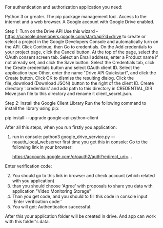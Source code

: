 For authentication and authorization application you need:

Python 3 or greater.
The pip package management tool.
Access to the internet and a web browser.
A Google account with Google Drive enabled.

Step 1: Turn on the Drive API
Use this wizard - https://console.developers.google.com/start/api?id=drive to create or select a project in the Google Developers Console and automatically turn on the API. Click Continue, then Go to credentials.
On the Add credentials to your project page, click the Cancel button.
At the top of the page, select the OAuth consent screen tab. Select an Email address, enter a Product name if not already set, and click the Save button.
Select the Credentials tab, click the Create credentials button and select OAuth client ID.
Select the application type Other, enter the name "Drive API Quickstart", and click the Create button.
Click OK to dismiss the resulting dialog.
Click the file_download (Download JSON) button to the right of the client ID.
Create directory '.credentials' and add path to this directory in CREDENTIAL_DIR
Move json file to this directory and rename it client_secret.json.

Step 2: Install the Google Client Library
Run the following command to install the library using pip:

pip install --upgrade google-api-python-client


After all this steps, when you run firstly you application:
1. run in console: python3 google_drive_service.py --noauth_local_webserver
first time you get this in console:
Go to the following link in your browser:

    https://accounts.google.com/o/oauth2/auth?redirect_uri=...

Enter verification code:


2. You should go to this link in browser and check account (which related with you application)
3. than you should choose 'Agree' with proposals to share you data with application "Video Monitoring Storage"
4. Than you get code, and you should to fill this code in console input 'Enter verification code:'
5. You will get:
Authentication successful.

After this your application folder will be created in drive. And app can work with this folder's data.
